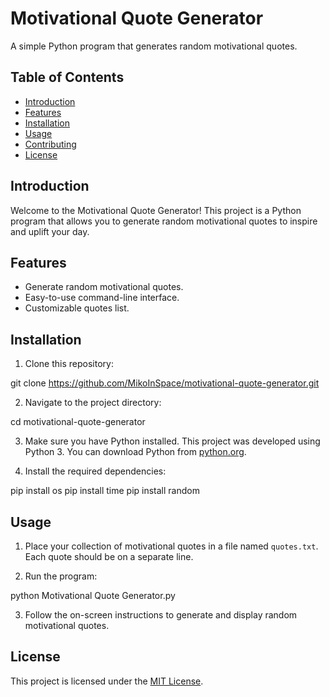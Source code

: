 # Motivational Quote Generator

A simple Python program that generates random motivational quotes.

## Table of Contents

- [Introduction](#introduction)
- [Features](#features)
- [Installation](#installation)
- [Usage](#usage)
- [Contributing](#contributing)
- [License](#license)

## Introduction

Welcome to the Motivational Quote Generator! This project is a Python program that allows you to generate random motivational quotes to inspire and uplift your day.

## Features

- Generate random motivational quotes.
- Easy-to-use command-line interface.
- Customizable quotes list.

## Installation

1. Clone this repository:

git clone https://github.com/MikoInSpace/motivational-quote-generator.git

2. Navigate to the project directory:

cd motivational-quote-generator

3. Make sure you have Python installed. This project was developed using Python 3. You can download Python from [python.org](https://www.python.org/downloads/).

4. Install the required dependencies:

pip install os
pip install time
pip install random

## Usage

1. Place your collection of motivational quotes in a file named `quotes.txt`. Each quote should be on a separate line.

2. Run the program:

python Motivational Quote Generator.py

3. Follow the on-screen instructions to generate and display random motivational quotes.

## License

This project is licensed under the [MIT License](LICENSE).
